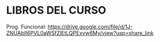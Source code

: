 # LIBROS DEL CURSO


Prog. Funcional:
https://drive.google.com/file/d/1J-ZNUAbII6PVL0aWSfZlEtLQPExvw6My/view?usp=share_link


